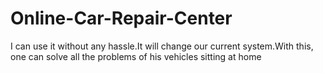 # Online-Car-Repair-Center
I can use it without any hassle.It will change our current system.With this, one can solve all the problems of his vehicles sitting at home
